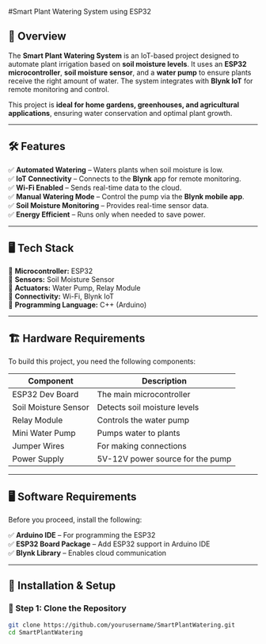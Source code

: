 #Smart Plant Watering System using ESP32  

## 📌 Overview  
The **Smart Plant Watering System** is an IoT-based project designed to automate plant irrigation based on **soil moisture levels**. It uses an **ESP32 microcontroller**, **soil moisture sensor**, and a **water pump** to ensure plants receive the right amount of water. The system integrates with **Blynk IoT** for remote monitoring and control.  

This project is **ideal for home gardens, greenhouses, and agricultural applications**, ensuring water conservation and optimal plant growth.  

---

## 🛠 Features  
✅ **Automated Watering** – Waters plants when soil moisture is low.  
✅ **IoT Connectivity** – Connects to the **Blynk** app for remote monitoring.  
✅ **Wi-Fi Enabled** – Sends real-time data to the cloud.  
✅ **Manual Watering Mode** – Control the pump via the **Blynk mobile app**.  
✅ **Soil Moisture Monitoring** – Provides real-time sensor data.  
✅ **Energy Efficient** – Runs only when needed to save power.  

---

## 🖥️ Tech Stack  
🔹 **Microcontroller:** ESP32  
🔹 **Sensors:** Soil Moisture Sensor  
🔹 **Actuators:** Water Pump, Relay Module  
🔹 **Connectivity:** Wi-Fi, Blynk IoT  
🔹 **Programming Language:** C++ (Arduino)  

---

## 🏗 Hardware Requirements  
To build this project, you need the following components:  

| Component            | Description                            |  
|--------------------|------------------------------------|  
| ESP32 Dev Board    | The main microcontroller            |  
| Soil Moisture Sensor | Detects soil moisture levels       |  
| Relay Module       | Controls the water pump            |  
| Mini Water Pump    | Pumps water to plants              |  
| Jumper Wires      | For making connections             |  
| Power Supply      | 5V-12V power source for the pump   |  

---

## 🖥 Software Requirements  
Before you proceed, install the following:  

✅ **Arduino IDE** – For programming the ESP32  
✅ **ESP32 Board Package** – Add ESP32 support in Arduino IDE  
✅ **Blynk Library** – Enables cloud communication  

---

## 🚀 Installation & Setup  

### 🔹 Step 1: Clone the Repository  
```bash
git clone https://github.com/yourusername/SmartPlantWatering.git
cd SmartPlantWatering
